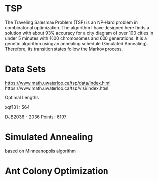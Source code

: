 # TSP
The Traveling Salesman Problem (TSP) is an NP-Hard problem in combinatorial optimization. The algorithm I have designed here finds a solution with about 93% accuracy for a city diagram of over 100 cities in under 5 minutes with 1000 chromosomes and 600 generations. It is a genetic algorithm using an annealing schedule (Simulated Annealing). Therefore, its transition states follow the Markov process.

# Data Sets
https://www.math.uwaterloo.ca/tsp/data/index.html
https://www.math.uwaterloo.ca/tsp/vlsi/index.html

Optimal Lengths

xqf131 : 564

DJB2036 - 2036 Points : 6197

# Simulated Annealing
based on Minneanopolis algorithm

# Ant Colony Optimization

